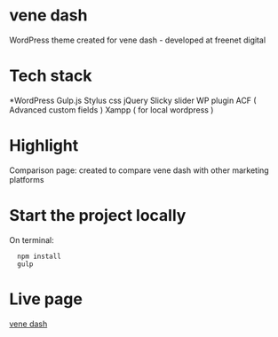 # vene dash

   WordPress theme created for vene dash - developed at freenet digital

# Tech stack

  *WordPress 
  Gulp.js
  Stylus css
  jQuery
  Slicky slider
  WP plugin ACF ( Advanced custom fields ) 
  Xampp ( for local wordpress )
  
  # Highlight

   Comparison page: created to compare vene dash with other marketing platforms

  
  # Start the project locally
  
  On terminal:
  
      npm install
      gulp

# Live page
   [vene dash](https://www.venedash.io "vene dash")
    
